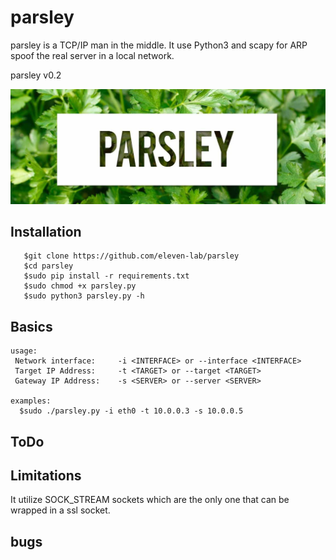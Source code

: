 # parsley

parsley is a TCP/IP man in the middle. It use Python3 and scapy for ARP spoof the real server in a local network.

parsley v0.2<br/>


![alt text](banner.jpg)


## Installation
```
   $git clone https://github.com/eleven-lab/parsley
   $cd parsley
   $sudo pip install -r requirements.txt
   $sudo chmod +x parsley.py
   $sudo python3 parsley.py -h
```

## Basics
```
usage: 
 Network interface:     -i <INTERFACE> or --interface <INTERFACE> 
 Target IP Address:     -t <TARGET> or --target <TARGET> 
 Gateway IP Address:	-s <SERVER> or --server <SERVER>

examples:
  $sudo ./parsley.py -i eth0 -t 10.0.0.3 -s 10.0.0.5

```

## ToDo

## Limitations
It utilize SOCK_STREAM sockets which are the only one that can be wrapped in a ssl socket.

## bugs


